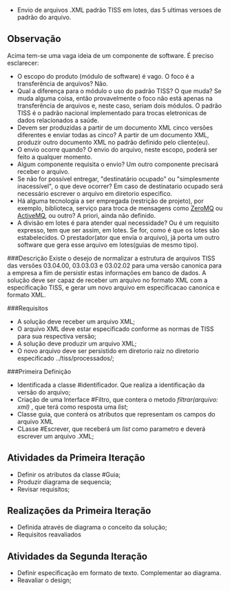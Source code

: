 - Envio de arquivos .XML padrão TISS em lotes, das 5 ultimas versoes de padrão do arquivo.

## Observação

Acima tem-se uma vaga ideia de um componente de software. É preciso esclarecer:

- O escopo do produto (módulo de software) é vago. O foco é a transferência de arquivos?
    Não.
- Qual a diferença para o módulo o uso do padrão TISS? O que muda? Se muda alguma coisa, então provavelmente o foco não está apenas na transferência de arquivos e, neste caso, seriam dois módulos. 
    O padrão TISS é o padrão nacional implementado para trocas eletronicas de dados relacionados a saúde.
- Devem ser produzidas a partir de um documento XML cinco versões diferentes e enviar todas as cinco?
    A partir de um documento XML, produzir outro documento XML no padrão definido pelo cliente(eu).
- O envio ocorre quando?
    O envio do arquivo, neste escopo, poderá ser feito a qualquer momento.
- Algum componente requisita o envio?
    Um outro componente precisará receber o arquivo.
- Se não for possível entregar, "destinatário ocupado" ou "simplesmente inacessível", o que deve ocorrer?
    Em caso de destinatario ocupado será necessário escrever o arquivo em diretorio especifico.
- Há alguma tecnologia a ser empregada (restrição de projeto), por exemplo, biblioteca, serviço para troca de mensagens como [ZeroMQ](https://zeromq.org/) ou [ActiveMQ](https://activemq.apache.org/), ou outro?
    A priori, ainda não definido.
- A divisão em lotes é para atender qual necessidade? Ou é um requisito expresso, tem que ser assim, em lotes. Se for, como é que os lotes são estabelecidos. 
    O prestador(ator que envia o arquivo), já porta um outro software que gera esse arquivo em lotes(guias de mesmo tipo).


###Descrição
Existe o desejo de normalizar a estrutura de arquivos TISS das versões 03.04.00, 03.03.03 e 03.02.02 para uma versão canonica para a empresa a fim de persistir estas informações em banco de dados. A solução deve ser capaz de receber um arquivo no formato XML com a especificação TISS, e gerar um novo arquivo em especificacao canonica e formato XML.

###Requisitos
- A solução deve receber um arquivo XML;
- O arquivo XML deve estar especificado conforme as normas de TISS para sua respectiva versão;
- A solução deve produzir um arquivo XML;
- O novo arquivo deve ser persistido em diretorio raiz no diretorio especificado ../tiss/processados/;

###Primeira Definição

- Identificada a classe #identificador. Que realiza a identificação da versão do arquivo;
- Criação de uma Interface #Filtro, que contera o metodo _filtrar(arquivo: xml)_ , que terá como resposta uma _list<Guia>_;
- Classe guia, que conterá os atributos que representam os campos do arquivo XML
- CLasse #Escrever, que receberá um _list<Guia>_ como parametro e deverá escrever um arquivo .XML;

## Atividades da Primeira Iteração
- Definir os atributos da classe #Guia;
- Produzir diagrama de sequencia;
- Revisar requisitos;

## Realizações da Primeira Iteração
- Definida através de diagrama o conceito da solução;
- Requisitos reavaliados

## Atividades da Segunda Iteração
- Definir especificação em formato de texto. Complementar ao diagrama.
- Reavaliar o design;

